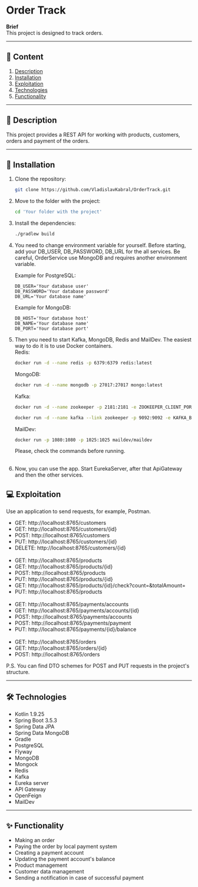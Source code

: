 # Order Track

**Brief**  
This project is designed to track orders.

---

## 📂 Content

1. [Description](#-description)
2. [Installation](#-installation)
3. [Exploitation](#-exploitation)
4. [Technologies](#-technologies)
5. [Functionality](#-functionality)

---

## 📝 Description

This project provides a REST API for working with products, customers, orders and payment of the orders.

---

## 🚀 Installation

1. Clone the repository:
   ```bash
   git clone https://github.com/VladislavKabral/OrderTrack.git

2. Move to the folder with the project:

   ```bash
   cd 'Your folder with the project'

3. Install the dependencies:

   ```bash
   ./gradlew build

4. You need to change environment variable for yourself. Before starting, add your DB_USER, DB_PASSWORD, DB_URL 
   for the all services. Be careful, OrderService use MongoDB and requires another environment variable.

    Example for PostgreSQL:
   ```
   DB_USER='Your database user'
   DB_PASSWORD='Your database password'
   DB_URL='Your database name'
   ```    
   
   Example for MongoDB:
   ``` 
   DB_HOST='Your database host'
   DB_NAME='Your database name'
   DB_PORT='Your database port'
   ```

5. Then you need to start Kafka, MongoDB, Redis and MailDev. The easiest way to do it is to use Docker containers.  
   Redis:
   ```bash
   docker run -d --name redis -p 6379:6379 redis:latest
   ```
   MongoDB:
   ```bash
   docker run -d --name mongodb -p 27017:27017 mongo:latest
   ```
   Kafka:
   ```bash
   docker run -d --name zookeeper -p 2181:2181 -e ZOOKEEPER_CLIENT_PORT=2181 -e ZOOKEEPER_TICK_TIME=2000 confluentinc/cp-zookeeper:latest
   
   docker run -d --name kafka --link zookeeper -p 9092:9092 -e KAFKA_BROKER_ID=1 -e KAFKA_ZOOKEEPER_CONNECT=zookeeper:2181 -e KAFKA_ADVERTISED_LISTENERS=PLAINTEXT://localhost:9092 -e KAFKA_LISTENER_SECURITY_PROTOCOL_MAP=PLAINTEXT:PLAINTEXT -e KAFKA_INTER_BROKER_LISTENER_NAME=PLAINTEXT -e KAFKA_OFFSETS_TOPIC_REPLICATION_FACTOR=1 confluentinc/cp-kafka:latest
   ```
   MailDev:
   ```bash
   docker run -p 1080:1080 -p 1025:1025 maildev/maildev
   ```
   Please, check the commands before running.<br><br> 
    
6. Now, you can use the app. Start EurekaServer, after that ApiGateway and then the other services.

## 💻 Exploitation

Use an application to send requests, for example, Postman.

* GET: http://localhost:8765/customers
* GET: http://localhost:8765/customers/{id}
* POST: http://localhost:8765/customers
* PUT: http://localhost:8765/customers/{id}
* DELETE: http://localhost:8765/customers/{id}
  <br><br>
* GET: http://localhost:8765/products
* GET: http://localhost:8765/products/{id}
* POST: http://localhost:8765/products
* PUT: http://localhost:8765/products/{id}
* GET: http://localhost:8765/products/{id}/check?count=&totalAmount=
* PUT: http://localhost:8765/products
  <br><br>
* GET: http://localhost:8765/payments/accounts
* GET: http://localhost:8765/payments/accounts/{id}
* POST: http://localhost:8765/payments/accounts
* POST: http://localhost:8765/payments/payment
* PUT: http://localhost:8765/payments/{id}/balance
  <br><br>
* GET: http://localhost:8765/orders
* GET: http://localhost:8765/orders/{id}
* POST: http://localhost:8765/orders

P.S. You can find DTO schemes for POST and PUT requests in the project's structure.

---

## 🛠️ Technologies

* Kotlin 1.9.25
* Spring Boot 3.5.3
* Spring Data JPA
* Spring Data MongoDB
* Gradle
* PostgreSQL
* Flyway
* MongoDB
* Mongock
* Redis
* Kafka
* Eureka server
* API Gateway
* OpenFeign
* MailDev

---

## ✨ Functionality

* Making an order
* Paying the order by local payment system
* Creating a payment account
* Updating the payment account's balance
* Product management
* Customer data management
* Sending a notification in case of successful payment